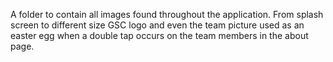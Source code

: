 A folder to contain all images found throughout the application. 
From splash screen to different size GSC logo and even the team picture used as an easter egg when a double tap occurs on the team members in the about page.